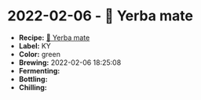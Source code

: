 # 2022-02-06 - 🌱 Yerba mate

* **Recipe:** [🌱 Yerba mate](../../recipes/mate.md)
* **Label:** KY
* **Color:** green
* **Brewing:** 2022-02-06 18:25:08
* **Fermenting:**
* **Bottling:**
* **Chilling:**
